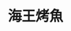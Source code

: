 ---
title: "海王烤魚"
description: "海王烤魚"
layout: shop
keywords:
  - 美食競賽
  - 台灣美食
  - 美食精選
datePublished: "2025-06-30"
dateModified: "2025-07-05"
city: "台北市"
district: "中正區"
address: "台北市中正區中華路二段315巷21號"
phone: "0978205119"
geo: "25.028401286776475, 121.50679166164532"
google_map: "https://maps.app.goo.gl/Q537etAtw4w5cdYy8"
footinder: "https://footinder.com.tw/%E5%8F%B0%E5%8C%97%E5%B8%82%E4%B8%AD%E6%AD%A3%E5%8D%80/362089/"
official: ""
award:
  - name: "夜市王"
    year: "2024"
    entries:
      - nightMarket: "南機場夜市"
        food_type: "海鮮"
        rank: "第一名"

---